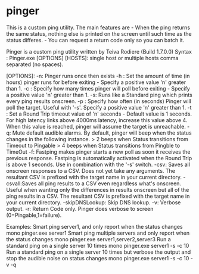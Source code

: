 # pinger
This is a custom ping utility. The main features are  - When the ping returns the same status, nothing else is printed on the screen until such time as the status differes.  - You can request a return code only so you can batch it.

Pinger is a custom ping utility written by Teiva Rodiere (Build 1.7.0.0)
Syntax  : Pinger.exe <hosts> [OPTIONS]
[HOSTS]:
	single host or multiple hosts comma separated (no spaces).

[OPTIONS]:
	-n:	Pinger runs once then exists
	-h <n>: Set the amount of time (in hours) pinger runs for before exiting - Specify a positive value 'n' greater than 1.
	-c <n>: Specify how many times pinger will poll before exiting - Specify a positive value 'n' greater than 1.
	-s:	Runs like a Standard ping which prints every ping results onscreen.
	-p <n>:	Specify how often (in seconds) Pinger will poll the target. Useful with '-s'. Specify a positive value 'n' greater than 1.
	-t <n>:	Set a Round Trip timeout value of 'n' seconds - Default value is 1 seconds. For high latency links above 4000ms latency,
		increase this value above 4. When this value is reached, pinger will assume the target is unreachable.
	-q: 	Mute default audible alarms. By default, pinger will beep when the status changes in the following instance.
		> 2 beeps when Status transitions from Timeout to Pingable
		> 4 beeps when Status transitions from Pingble to TimeOut
	-f: 	Fastping makes pinger starts a new poll as soon it receives the previous response. Fastping is automatically
		activated when the Round Trip is above 1 seconds. Use in combination with the '-s' switch.
	-csv: 	Saves all onscreen responses to a CSV. Does not yet take any arguments. The resultant CSV is prefixed with
		the target name in your current directory.
	-csvall:Saves all ping results to a CSV even regardless what's onscreen. Useful when wanting only the differences in
		results onscreen but all of the ping results in a CSV.
		The resultant CSV is prefixed with the target name in your current directory.
	-skipDNSLookup: 	Skip DNS lookup.
	-v: 	Verbose output.
	-r:	Return Code only. Pinger does verbose to screen (0=Pingable,1=failure).

Examples:
	Smart ping server1, and only report when the status changes
		mono pinger.exe server1
	Smart ping multiple servers and only report when the status changes
		mono pinger.exe server1,server2,server3
	Run a standard ping on a single server 10 times
		mono pinger.exe server1 -s -c 10
	Run a standard ping on a single server 10 times but verbose the output and stop the audible noise on status changes
		mono pinger.exe server1 -s -c 10 -v -q
